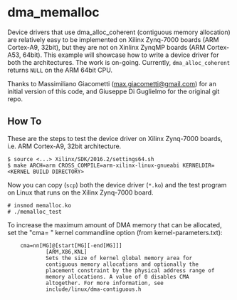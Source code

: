 # dma_memalloc

Device drivers that use dma_alloc_coherent (contiguous memory allocation) are relatively easy to be implemented on Xilinx Zynq-7000 boards (ARM Cortex-A9, 32bit), but they are not on Xinlinx ZynqMP boards (ARM Cortex-A53, 64bit). This example will showcase how to write a device driver for both the architectures. The work is on-going. Currently, `dma_alloc_coherent` returns `NULL` on the ARM 64bit CPU.

Thanks to Massimiliano Giacometti (max.giacometti@gmail.com) for an initial version of this code, and Giuseppe Di Guglielmo for the original git repo.

## How To

These are the steps to test the device driver on Xilinx Zynq-7000 boards, i.e. ARM Cortex-A9, 32bit architecture. 

```
$ source <...> Xilinx/SDK/2016.2/settings64.sh
$ make ARCH=arm CROSS_COMPILE=arm-xilinx-linux-gnueabi KERNELDIR=<KERNEL BUILD DIRECTORY>
```



Now you can copy (`scp`) both the device driver (`*.ko`) and the test program on Linux that runs on the Xilinx Zynq-7000 board.

```
# insmod memalloc.ko
# ./memalloc_test
```

To increase the maximum amount of DMA memory that can be allocated,
set the "cma= " kernel commandline option (from kernel-parameters.txt):

```
	cma=nn[MG]@[start[MG][-end[MG]]]
			[ARM,X86,KNL]
			Sets the size of kernel global memory area for
			contiguous memory allocations and optionally the
			placement constraint by the physical address range of
			memory allocations. A value of 0 disables CMA
			altogether. For more information, see
			include/linux/dma-contiguous.h

```
